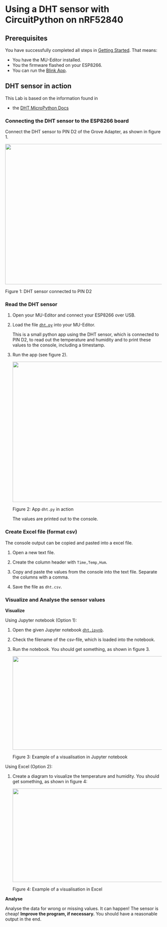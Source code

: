 # Using a DHT sensor with CircuitPython on nRF52840

## Prerequisites

You have successfully completed all steps in [Getting Started](../../introduction/esp8266/README.md). That means: 

- You have the MU-Editor installed.
- You the firmware flashed on your ESP8266.
- You can run the [Blink App](../../introduction/esp8266/blink/README.md).

## DHT sensor in action

This Lab is based on the information found in

- the [DHT MicroPython Docs](https://docs.micropython.org/en/latest/esp32/quickref.html#dht-driver)

### Connecting the DHT sensor to the ESP8266 board

Connect the DHT sensor to PIN D2 of the Grove Adapter, as shown in figure 1.

<img src="../../docs/esp8266-dht.jpg" width="900" height="450">

Figure 1: DHT sensor connected to PIN D2

### Read the DHT sensor

1. Open your MU-Editor and connect your ESP8266 over USB.

2. Load the file [`dht.py`](dht.py) into your MU-Editor.

   This is a small python app  using the DHT sensor, which is connected to PIN D2, to read out the temperature and humidity and to print  these values to the console, including a timestamp. 

3. Run the app (see figure 2).

   <img src="../../docs/esp8266-mu-editor.jpg" width="900" height="450">

   Figure 2: App `dht.py` in action

   The values are printed out to the console.

### Create Excel file (format csv)

The console output can be copied and pasted into a excel file.

1. Open a new text file.

2. Create the column header with `Time,Temp,Hum`.

2. Copy and paste the values from the console into the text file. Separate the columns with a comma.

3. Save the file as `dht.csv`.


### Visualize and Analyse the sensor values

**Visualize**

Using Jupyter notebook (Option 1):

1. Open the given Jupyter notebook [`dht.ipynb`](./dht.ipynb).

2. Check the filename of the csv-file, which is loaded into the notebook.

3. Run the notebook. You should get something, as shown in figure 3.

   <img src="../../docs/esp8266-jupyter.png" width="600" height="300">

   Figure 3: Example of a visualisation in Jupyter notebook

Using Excel (Option 2):

1. Create a diagram to visualize the temperature and humidity. You should get something, as shown in figure 4:

   <img src="../../docs/esp8266-excel.png" width="600" height="300">

   Figure 4: Example of a visualisation in Excel

**Analyse**

Analyse the data for wrong or missing values. It can happen! The sensor is cheap! **Improve the program, if necessary.** You should have a reasonable output in the end.

